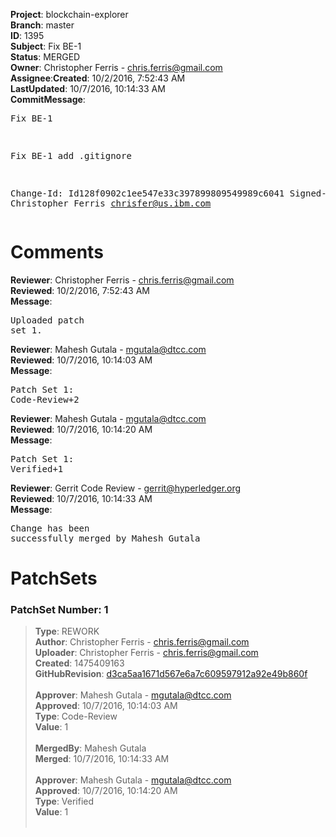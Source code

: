 <strong>Project</strong>: blockchain-explorer</br><strong>Branch</strong>: master<br><strong>ID</strong>: 1395<br><strong>Subject</strong>: Fix BE-1<br><strong>Status</strong>: MERGED<br><strong>Owner</strong>: Christopher Ferris - chris.ferris@gmail.com<br><strong>Assignee</strong>:<strong>Created</strong>: 10/2/2016, 7:52:43 AM<br><strong>LastUpdated</strong>: 10/7/2016, 10:14:33 AM<br><strong>CommitMessage</strong>:<br><pre>Fix BE-1

Fix BE-1
add .gitignore

Change-Id: Id128f0902c1ee547e33c397899809549989c6041
Signed-off-by: Christopher Ferris <chrisfer@us.ibm.com>
</pre><h1>Comments</h1><strong>Reviewer</strong>: Christopher Ferris - chris.ferris@gmail.com<br><strong>Reviewed</strong>: 10/2/2016, 7:52:43 AM<br><strong>Message</strong>: <pre>Uploaded patch set 1.</pre><strong>Reviewer</strong>: Mahesh Gutala - mgutala@dtcc.com<br><strong>Reviewed</strong>: 10/7/2016, 10:14:03 AM<br><strong>Message</strong>: <pre>Patch Set 1: Code-Review+2</pre><strong>Reviewer</strong>: Mahesh Gutala - mgutala@dtcc.com<br><strong>Reviewed</strong>: 10/7/2016, 10:14:20 AM<br><strong>Message</strong>: <pre>Patch Set 1: Verified+1</pre><strong>Reviewer</strong>: Gerrit Code Review - gerrit@hyperledger.org<br><strong>Reviewed</strong>: 10/7/2016, 10:14:33 AM<br><strong>Message</strong>: <pre>Change has been successfully merged by Mahesh Gutala</pre><h1>PatchSets</h1><h3>PatchSet Number: 1</h3><blockquote><strong>Type</strong>: REWORK<br><strong>Author</strong>: Christopher Ferris - chris.ferris@gmail.com<br><strong>Uploader</strong>: Christopher Ferris - chris.ferris@gmail.com<br><strong>Created</strong>: 1475409163<br><strong>GitHubRevision</strong>: [d3ca5aa1671d567e6a7c609597912a92e49b860f](https://github.com/hyperledger/blockchain-explorer/commit/d3ca5aa1671d567e6a7c609597912a92e49b860f)<br><br><strong>Approver</strong>: Mahesh Gutala - mgutala@dtcc.com<br><strong>Approved</strong>: 10/7/2016, 10:14:03 AM<br><strong>Type</strong>: Code-Review<br><strong>Value</strong>: 1<br><br><strong>MergedBy</strong>: Mahesh Gutala<br><strong>Merged</strong>: 10/7/2016, 10:14:33 AM<br><br><strong>Approver</strong>: Mahesh Gutala - mgutala@dtcc.com<br><strong>Approved</strong>: 10/7/2016, 10:14:20 AM<br><strong>Type</strong>: Verified<br><strong>Value</strong>: 1<br><br></blockquote>